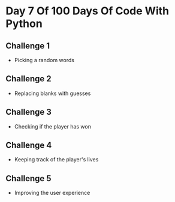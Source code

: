 # Day 7 Of 100 Days Of Code With Python

## Challenge 1

- Picking a random words

## Challenge 2

- Replacing blanks with guesses

## Challenge 3

- Checking if the player has won

## Challenge 4

- Keeping track of the player's lives

## Challenge 5

- Improving the user experience
